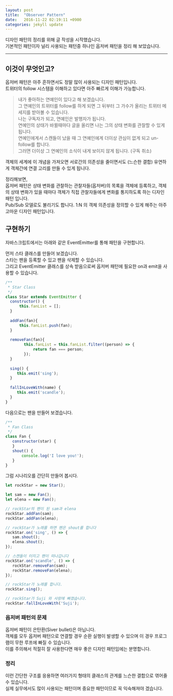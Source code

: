 ```yaml
---
layout: post
title:  "Observer Pattern"
date:   2016-11-22 02:19:11 +0900
categories: jekyll update
---
```


디자인 패턴의 정리를 위해 글 작성을 시작했습니다.  
기본적인 패턴이자 널리 사용되는 패턴중 하나인 옵저버 패턴을 정리 해 보았습니다.  

---

## 이것이 무엇인고?
옵저버 패턴은 아주 흔하면서도 정말 많이 사용되는 디자인 패턴입니다.  
트위터의 follow 시스템을 이해하고 있다면 아주 빠르게 이해가 가능합니다.  

> 내가 좋아하는 연예인이 있다고 해 보겠습니다.  
> 그 연예인의 트위터를 follow를 하게 되면 그 뒤부터 그 가수가 올리는 트위터 메세지를 받아볼 수 있습니다.  
> 나는 구독자가 되고, 연예인은 발행자가 됩니다.  
> 연예인의 상태가 바뀔때마다 글을 올리면 나는 그의 상태 변화를 관찰할 수 있게 됩니다.  
> 연예인에게서 스캔들이 났을 때 그 연예인에게 더이상 관심이 없게 되고 un-follow를 합니다.  
> 그러면 더이상 그 연예인의 소식이 내게 보이지 않게 됩니다. (구독 취소)   

객체의 세계에 이 개념을 가져오면 서로간의 의존성을 줄이면서도 (느슨한 결합) 유연하게 객체간에 연결 고리를 만들 수 있게 됩니다.  

정리해보면,  
옵저버 패턴은 상태 변화를 관찰하는 관찰자들(옵저버)의 목록을 객체에 등록하고, 객체의 상태 변화가 있을 때마다 객체가 직접 관찰자들에게 변화를 통지하도록 하는 디자인 패턴 입니다.   
Pub/Sub 모델로도 불리기도 합니다. 1:N 의 객체 의존성을 정의할 수 있게 해주는 아주 고마운 디자인 패턴입니다.    


## 구현하기
자바스크립트에서는 아래와 같은 EventEmitter를 통해 패턴을 구현합니다.

먼저 스타 클래스를 만들어 보겠습니다.  
스타는 팬을 등록할 수 있고 팬을 삭제할 수 있습니다.   
그리고 EventEmitter 클래스를 상속 받음으로써 옵저버 패턴에 필요한 on과 emit을 사용할 수 있습니다.  

```javascript
/**
 * Star Class
 */
class Star extends EventEmitter {
  constructor() {
      this.fanList = [];
  }
  
  addFan(fan){
      this.fanList.push(fan);
  }
  
  removeFan(fan){
		this.fanList = this.fanList.filter((person) => {
		    return fan === person;
		});
  }
  
  sing() {
     this.emit('sing');
  }
  
  fallInLoveWith(name) {
     this.emit('scandle');
  }
}
```

다음으로는 팬을 만들어 보겠습니다. 


```javascript
/**
 * Fan Class
 */
class Fan {
   constructor(star) {
   }
   shout() {
       console.log('I love you!');
   }
}
```

그럼 시나리오를 간단히 만들어 봅시다.  

```javascript
let rockStar = new Star();

let sam = new Fan();
let elena = new Fan();

// rockStar의 팬이 된 sam과 elena
rockStar.addFan(sam);
rockStar.addFan(elena);

// rockStar가 노래를 하면 팬은 shout를 합니다
rockStar.on('sing', () => {
   sam.shout();
   elena.shout();
});

// 스캔들이 터지고 팬이 떠나갑니다
rockStar.on('scandle', () => {
   rockStar.removeFan(sam);
   rockStar.removeFan(elena);
});

// rockStar가 노래를 합니다.
rockStar.sing();

// rockStar가 Suji 와 사랑에 빠졌습니다.
rockStar.fallInLoveWith('Suji');
```

### 옵저버 패턴의 문제
옵저버 패턴이 은탄환(Siver bullet)은 아닙니다.  
객체를 모두  옵저버 패턴으로 연결할 경우 순환 실행이 발생할 수 있으며 이 경우 프로그램이 무한 루프에 빠질 수 있습니다.  
이를 주의해서 적절히 잘 사용한다면 매우 좋은 디자인 패턴임에는 분명합니다.  

### 정리
이런 간단한 구조를 응용하면 여러가지 형태의 클래스의 관계를 느슨한 결합으로 엮어줄 수 있습니다.  
실제 실무에서도 많이 사용되는 패턴이며 중요한 패턴이므로 꼭 익숙해져야 겠습니다.  